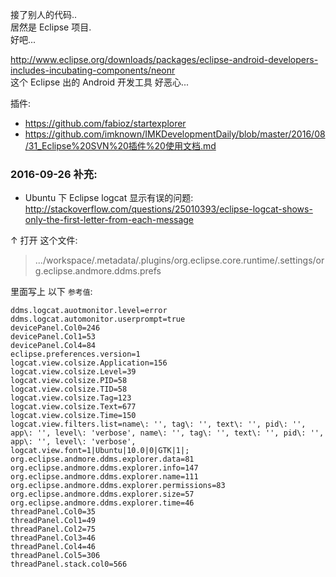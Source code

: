 接了别人的代码..  
居然是 Eclipse 项目.  
好吧...  

http://www.eclipse.org/downloads/packages/eclipse-android-developers-includes-incubating-components/neonr  
这个 Eclipse 出的 Android 开发工具 好恶心...  

插件:  
- https://github.com/fabioz/startexplorer
- https://github.com/imknown/IMKDevelopmentDaily/blob/master/2016/08/31_Eclipse%20SVN%20插件%20使用文档.md

### 2016-09-26 补充:  
- Ubuntu 下 Eclipse logcat 显示有误的问题:  
http://stackoverflow.com/questions/25010393/eclipse-logcat-shows-only-the-first-letter-from-each-message

↑ 打开 这个文件:  
> .../workspace/.metadata/.plugins/org.eclipse.core.runtime/.settings/org.eclipse.andmore.ddms.prefs

里面写上 以下 `参考值`:  
``` properties
ddms.logcat.auotmonitor.level=error
ddms.logcat.automonitor.userprompt=true
devicePanel.Col0=246
devicePanel.Col1=53
devicePanel.Col4=84
eclipse.preferences.version=1
logcat.view.colsize.Application=156
logcat.view.colsize.Level=39
logcat.view.colsize.PID=58
logcat.view.colsize.TID=58
logcat.view.colsize.Tag=123
logcat.view.colsize.Text=677
logcat.view.colsize.Time=150
logcat.view.filters.list=name\: '', tag\: '', text\: '', pid\: '', app\: '', level\: 'verbose', name\: '', tag\: '', text\: '', pid\: '', app\: '', level\: 'verbose', 
logcat.view.font=1|Ubuntu|10.0|0|GTK|1|;
org.eclipse.andmore.ddms.explorer.data=81
org.eclipse.andmore.ddms.explorer.info=147
org.eclipse.andmore.ddms.explorer.name=111
org.eclipse.andmore.ddms.explorer.permissions=83
org.eclipse.andmore.ddms.explorer.size=57
org.eclipse.andmore.ddms.explorer.time=46
threadPanel.Col0=35
threadPanel.Col1=49
threadPanel.Col2=75
threadPanel.Col3=46
threadPanel.Col4=46
threadPanel.Col5=306
threadPanel.stack.col0=566
```
